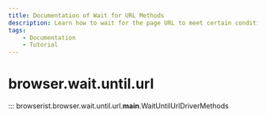 ```yaml
---
title: Documentation of Wait for URL Methods
description: Learn how to wait for the page URL to meet certain conditions in Browserist. Includes code examples for beginners and advanced users for web scraping and browser automation.
tags:
    - Documentation
    - Tutorial
---
```


# browser.wait.until.url

::: browserist.browser.wait.until.url.__main__.WaitUntilUrlDriverMethods
